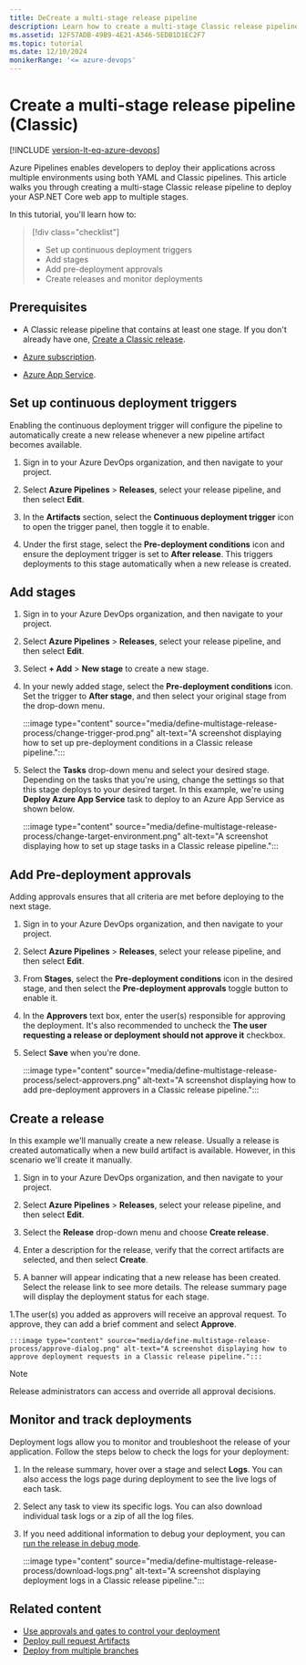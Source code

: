 ```yaml
---
title: DeCreate a multi-stage release pipeline
description: Learn how to create a multi-stage Classic release pipeline for your ASP.NET Core app using Azure Pipelines.
ms.assetid: 12F57ADB-49B9-4E21-A346-5EDB1D1EC2F7
ms.topic: tutorial
ms.date: 12/10/2024
monikerRange: '<= azure-devops'
---
```


# Create a multi-stage release pipeline (Classic)

[!INCLUDE [version-lt-eq-azure-devops](../../includes/version-lt-eq-azure-devops.md)]

Azure Pipelines enables developers to deploy their applications across multiple environments using both YAML and Classic pipelines. This article walks you through creating a multi-stage Classic release pipeline to deploy your ASP.NET Core web app to multiple stages.

In this tutorial, you'll learn how to:

> [!div class="checklist"]
> * Set up continuous deployment triggers
> * Add stages
> * Add pre-deployment approvals
> * Create releases and monitor deployments

## Prerequisites

- A Classic release pipeline that contains at least one stage. If you don't already have one, [Create a Classic release](releases.md).

- [Azure subscription](https://azure.microsoft.com/free/).

- [Azure App Service](azure/app-service/getting-started?pivots=stack-net).

## Set up continuous deployment triggers

Enabling the continuous deployment trigger will configure the pipeline to automatically create a new release whenever a new pipeline artifact becomes available.

1. Sign in to your Azure DevOps organization, and then navigate to your project.

1. Select **Azure Pipelines** > **Releases**, select your release pipeline, and then select **Edit**.

1. In the **Artifacts** section, select the **Continuous deployment trigger** icon to open the trigger panel, then toggle it to enable.

1. Under the first stage, select the **Pre-deployment conditions** icon and ensure the deployment trigger is set to **After release**. This triggers deployments to this stage automatically when a new release is created. 

## Add stages

1. Sign in to your Azure DevOps organization, and then navigate to your project.

1. Select **Azure Pipelines** > **Releases**, select your release pipeline, and then select **Edit**.

1. Select **+ Add** > **New stage** to create a new stage.

1. In your newly added stage, select the **Pre-deployment conditions** icon. Set the trigger to **After stage**, and then select your original stage from the drop-down menu.
 
    :::image type="content" source="media/define-multistage-release-process/change-trigger-prod.png" alt-text="A screenshot displaying how to set up pre-deployment conditions in a Classic release pipeline.":::
    
1. Select the **Tasks** drop-down menu and select your desired stage. Depending on the tasks that you're using, change the settings so that this stage deploys to your desired target. In this example, we're using **Deploy Azure App Service** task to deploy to an Azure App Service as shown below. 

    :::image type="content" source="media/define-multistage-release-process/change-target-environment.png" alt-text="A screenshot displaying how to set up stage tasks in a Classic release pipeline.":::

## Add Pre-deployment approvals

Adding approvals ensures that all criteria are met before deploying to the next stage. 

1. Sign in to your Azure DevOps organization, and then navigate to your project.

1. Select **Azure Pipelines** > **Releases**, select your release pipeline, and then select **Edit**.

1. From **Stages**, select the **Pre-deployment conditions** icon in the desired stage, and then select the **Pre-deployment approvals** toggle button to enable it.

1. In the **Approvers** text box, enter the user(s) responsible for approving the deployment. It's also recommended to uncheck the **The user requesting a release or deployment should not approve it** checkbox.

1. Select **Save** when you're done.

    :::image type="content" source="media/define-multistage-release-process/select-approvers.png" alt-text="A screenshot displaying how to add pre-deployment approvers in a Classic release pipeline.":::

## Create a release

In this example we'll manually create a new release. Usually a release is created automatically when a new build artifact is available. However, in this scenario we'll create it manually.

1. Sign in to your Azure DevOps organization, and then navigate to your project.

1. Select **Azure Pipelines** > **Releases**, select your release pipeline, and then select **Edit**.

1. Select the **Release** drop-down menu and choose **Create release**.

1. Enter a description for the release, verify that the correct artifacts are selected, and then select **Create**.

1. A banner will appear indicating that a new release has been created. Select the release link to see more details. The release summary page will display the deployment status for each stage.

1.The user(s) you added as approvers will receive an approval request. To approve, they can add a brief comment and select **Approve**.

    :::image type="content" source="media/define-multistage-release-process/approve-dialog.png" alt-text="A screenshot displaying how to approve deployment requests in a Classic release pipeline.":::

> [!NOTE]   
> Release administrators can access and override all approval decisions.

## Monitor and track deployments

Deployment logs allow you to monitor and troubleshoot the release of your application. Follow the steps below to check the logs for your deployment:

1. In the release summary, hover over a stage and select **Logs**. You can also access the logs page during deployment to see the live logs of each task.
   
1. Select any task to view its specific logs. You can also download individual task logs or a zip of all the log files.

1. If you need additional information to debug your deployment, you can [run the release in debug mode](../../pipelines/release/variables.md#run-a-release-in-debug-mode).

    :::image type="content" source="media/define-multistage-release-process/download-logs.png" alt-text="A screenshot displaying deployment logs in a Classic release pipeline.":::
    
## Related content

- [Use approvals and gates to control your deployment](deploy-using-approvals.md)
- [Deploy pull request Artifacts](deploy-pull-request-builds.md)
- [Deploy from multiple branches](deploy-multiple-branches.md)
